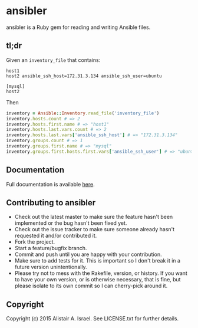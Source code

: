 # ansibler

ansibler is a Ruby gem for reading and writing Ansible files.

## tl;dr

Given an `inventory_file` that contains:

```
host1
host2 ansible_ssh_host=172.31.3.134 ansible_ssh_user=ubuntu

[mysql]
host2
```

Then

```ruby
inventory = Ansible::Inventory.read_file('inventory_file')
inventory.hosts.count # => 2
inventory.hosts.first.name # => "host1"
inventory.hosts.last.vars.count # => 2
inventory.hosts.last.vars['ansible_ssh_host'] # => "172.31.3.134"
inventory.groups.count # => 1
inventory.groups.first.name # => "mysql"
inventory.groups.first.hosts.first.vars['ansible_ssh_user'] # => "ubuntu"
```

## Documentation

Full documentation is available [here](https://www.relishapp.com/aisrael/ansibler/docs).

## Contributing to ansibler
 
* Check out the latest master to make sure the feature hasn't been implemented or the bug hasn't been fixed yet.
* Check out the issue tracker to make sure someone already hasn't requested it and/or contributed it.
* Fork the project.
* Start a feature/bugfix branch.
* Commit and push until you are happy with your contribution.
* Make sure to add tests for it. This is important so I don't break it in a future version unintentionally.
* Please try not to mess with the Rakefile, version, or history. If you want to have your own version, or is otherwise necessary, that is fine, but please isolate to its own commit so I can cherry-pick around it.

## Copyright

Copyright (c) 2015 Alistair A. Israel. See LICENSE.txt for
further details.
